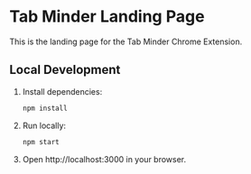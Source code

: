 # Tab Minder Landing Page

This is the landing page for the Tab Minder Chrome Extension.

## Local Development

1. Install dependencies:
   ```bash
   npm install
   ```

2. Run locally:
   ```bash
   npm start
   ```

3. Open http://localhost:3000 in your browser.

